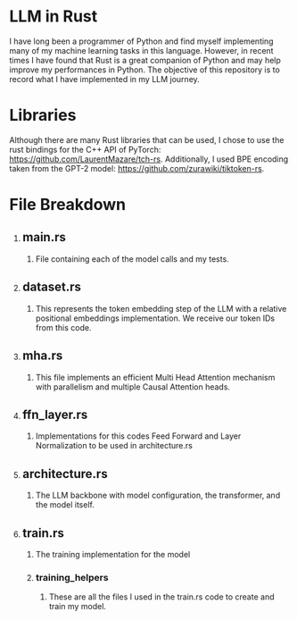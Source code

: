 # LLM in Rust
I have long been a programmer of Python and find myself implementing many of my machine learning tasks in this language. However, in recent times I have found that Rust is a great companion of Python and may help improve my performances in Python. The objective of this repository is to record what I have implemented in my LLM journey.

# Libraries
Although there are many Rust libraries that can be used, I chose to use the rust bindings for the C++ API of PyTorch: https://github.com/LaurentMazare/tch-rs.
Additionally, I used BPE encoding taken from the GPT-2 model: https://github.com/zurawiki/tiktoken-rs.

# File Breakdown
1. ## main.rs
   1. File containing each of the model calls and my tests.
1. ## dataset.rs
   1. This represents the token embedding step of the LLM with a relative positional embeddings implementation. We receive our token IDs from this code.
1. ## mha.rs
   1. This file implements an efficient Multi Head Attention mechanism with parallelism and multiple Causal Attention heads.
1. ## ffn_layer.rs
   1. Implementations for this codes Feed Forward and Layer Normalization to be used in architecture.rs
1. ## architecture.rs
   1. The LLM backbone with model configuration, the transformer, and the model itself.
1. ## train.rs
   1. The training implementation for the model
   1. ### training_helpers
      1. These are all the files I used in the train.rs code to create and train my model.



